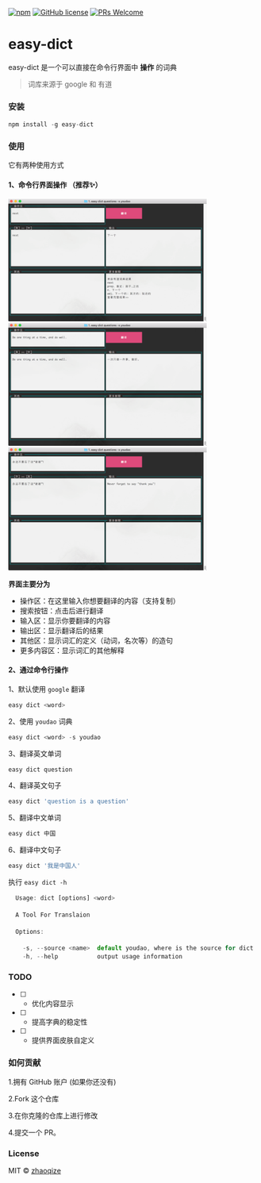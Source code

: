 [![npm](https://img.shields.io/npm/v/easy-dict.svg?style=flat)](https://github.com/zhaoqize/easy-dict)
[![GitHub license](https://img.shields.io/github/license/zhaoqize/easy-dict.svg)](https://github.com/zhaoqize/easy-dict/blob/master/LICENSE)
[![PRs Welcome](https://img.shields.io/badge/PRs-welcome-brightgreen.svg)]()
# easy-dict
easy-dict 是一个可以直接在命令行界面中 **操作** 的词典

> 词库来源于 google 和 有道


### 安装
```js
npm install -g easy-dict
```

### 使用

它有两种使用方式

#### 1、命令行界面操作 （推荐✨）
<img src="./lib/img/2-2.png" width="400">

<img src="./lib/img/3-3.png" width="400">

<img src="./lib/img/4-4.png" width="400">

**界面主要分为**

- 操作区：在这里输入你想要翻译的内容（支持复制）
- 搜索按钮：点击后进行翻译
- 输入区：显示你要翻译的内容
- 输出区：显示翻译后的结果
- 其他区：显示词汇的定义（动词，名次等）的造句
- 更多内容区：显示词汇的其他解释

#### 2、通过命令行操作
1、默认使用 `google` 翻译
```js
easy dict <word>
```

2、使用 `youdao` 词典
```js
easy dict <word> -s youdao
```

3、翻译英文单词
```js
easy dict question
```

4、翻译英文句子
```js
easy dict 'question is a question'
```

5、翻译中文单词
```js
easy dict 中国
```

6、翻译中文句子
```js
easy dict '我是中国人'
```


执行 `easy dict -h`
```js
  Usage: dict [options] <word>

  A Tool For Translaion

  Options:

    -s, --source <name>  default youdao, where is the source for dict
    -h, --help           output usage information
```

### TODO
- [ ] - 优化内容显示
- [ ] - 提高字典的稳定性
- [ ] - 提供界面皮肤自定义

### 如何贡献
1.拥有 GitHub 账户 (如果你还没有)

2.Fork 这个仓库

3.在你克隆的仓库上进行修改

4.提交一个 PR。

### License

MIT © [zhaoqize]()
